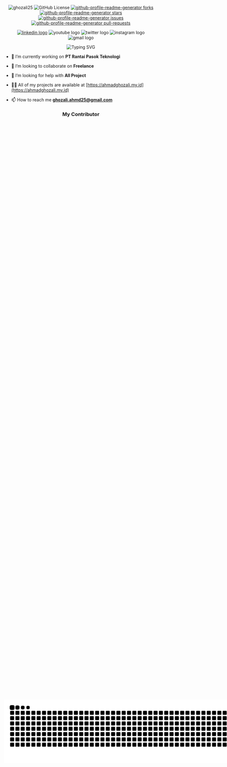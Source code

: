 <p align="center"> 
    <img src="https://komarev.com/ghpvc/?username=ghozali25&label=Profile%20views&color=0e75b6&style=flat" alt="ghozali25" /> 
    <img alt="GitHub License" src="https://img.shields.io/github/license/ghozali25/ghozali25?style=flat-square&logo=licence">
    <a href="https://github.com/ghozali25/ghozali25/fork" target="blank">
    <img src="https://img.shields.io/github/forks/ghozali25/ghozali25?style=flat-square" alt="github-profile-readme-generator forks"/>
    </a>
    <a href="https://github.com/rahuldkjain/ghozali25/ghozali25/stargazers" target="blank">
    <img src="https://img.shields.io/github/stars/ghozali25/ghozali25?style=flat-square" alt="github-profile-readme-generator stars"/>
    </a>
    <a href="https://github.com/ghozali25/ghozali25/issues" target="blank">
    <img src="https://img.shields.io/github/issues/ghozali25/ghozali25?style=flat-square" alt="github-profile-readme-generator issues"/>
    </a>
    <a href="https://github.com/ghozali25/ghozali25/pulls" target="blank">
    <img src="https://img.shields.io/github/issues-pr/ghozali25/ghozali25?style=flat-square" alt="github-profile-readme-generator pull-requests"/>
    </a>
</p>
<div align="center">
  <a href="https://www.linkedin.com/in/ahmadghozali25" target="blank"><img src="https://img.shields.io/static/v1?message=LinkedIn&logo=linkedin&label=&color=0077B5&logoColor=white&labelColor=&style=for-the-badge" height="25" alt="linkedin logo"/></a>
  <img src="https://img.shields.io/static/v1?message=Youtube&logo=youtube&label=&color=FF0000&logoColor=white&labelColor=&style=for-the-badge" height="25" alt="youtube logo"  />
  <img src="https://img.shields.io/static/v1?message=Twitter&logo=twitter&label=&color=1DA1F2&logoColor=white&labelColor=&style=for-the-badge" height="25" alt="twitter logo"  />
  <img src="https://img.shields.io/static/v1?message=Instagram&logo=instagram&label=&color=E4405F&logoColor=white&labelColor=&style=for-the-badge" height="25" alt="instagram logo"  />
  <img src="https://img.shields.io/static/v1?message=Gmail&logo=gmail&label=&color=D14836&logoColor=white&labelColor=&style=for-the-badge" height="25" alt="gmail logo"  />
</div>
<p align="center">
<img src="https://readme-typing-svg.demolab.com?font=Fira+Code&pause=1000&color=09F7D1&background=FFFFFF00&center=true&vCenter=true&random=false&width=435&height=200&lines=Hi+There%2C+I'm+Ahmad+Ghozali;From+Indonesia+%F0%9F%87%AE%F0%9F%87%A9;I'm+Bachelor+From+STIE+Kesatuan;Passionate+For+Data+Analyst%2C;Bussiness+Intelligence%2C+Accounting%2C;I'm+Expert+For+Developer+Web%2C;BI+Developer+and+Analyst" alt="Typing SVG"/>
</p>

- 🔭 I’m currently working on **PT Rantai Pasok Teknologi**

- 👯 I’m looking to collaborate on **Freelance**

- 🤝 I’m looking for help with **All Project**

- 👨‍💻 All of my projects are available at [https://ahmadghozali.my.id](https://ahmadghozali.my.id)

- 📫 How to reach me **ghozali.ahmd25@gmail.com**

<h3 align="center">
  My Contributor
</h3>
  <picture style="display: flex; justify-content: center; align-items: center; width: 100vw; height: 100vh; margin: 0;">
    <source media="(prefers-color-scheme: dark)" srcset="https://raw.githubusercontent.com/ghozali25/ghozali25/output/github-contribution-grid-snake-dark.svg">
    <source media="(prefers-color-scheme: light)" srcset="https://raw.githubusercontent.com/ghozali25/ghozali25/output/github-contribution-grid-snake.svg">
    <img alt="github contribution grid snake animation" src="https://raw.githubusercontent.com/ghozali25/ghozali25/output/github-contribution-grid-snake.svg" style="max-width: 100%; max-height: 100%;">
  </picture>
<p align="center">
    <img align="center" src="https://github-readme-stats.vercel.app/api/top-langs?username=ghozali25&theme=vue-dark&show_icons=true&locale=en&layout=compact" alt="ghozali25" height="150"/>
    <img align="center" src="https://github-readme-stats.vercel.app/api?username=ghozali25&theme=vue-dark&show_icons=true&locale=en" alt="ghozali25" height="150" />
</p>
<p align="center">
<img src="https://github-readme-streak-stats.herokuapp.com?user=ghozali25&theme=vue-dark&locale=en&date_format=j%20M%5B%20Y%5D&mode=weekly&sideLabels=D9EB23" alt="ghozali25" width="650"/>
</p>

<h3 align="center">Languages and Tools</h3>
<p align="center"> <a href="https://www.w3schools.com/css/" target="_blank" rel="noreferrer"> <img src="https://raw.githubusercontent.com/devicons/devicon/master/icons/css3/css3-original-wordmark.svg" alt="css3" width="40" height="40"/> </a> <a href="https://www.docker.com/" target="_blank" rel="noreferrer"> <img src="https://raw.githubusercontent.com/devicons/devicon/master/icons/docker/docker-original-wordmark.svg" alt="docker" width="40" height="40"/> </a> <a href="https://www.elastic.co" target="_blank" rel="noreferrer"> <img src="https://www.vectorlogo.zone/logos/elastic/elastic-icon.svg" alt="elasticsearch" width="40" height="40"/> </a> <a href="https://cloud.google.com" target="_blank" rel="noreferrer"> <img src="https://www.vectorlogo.zone/logos/google_cloud/google_cloud-icon.svg" alt="gcp" width="40" height="40"/> </a> <a href="https://golang.org" target="_blank" rel="noreferrer"> <img src="https://raw.githubusercontent.com/devicons/devicon/master/icons/go/go-original.svg" alt="go" width="40" height="40"/> </a> <a href="https://www.w3.org/html/" target="_blank" rel="noreferrer"> <img src="https://raw.githubusercontent.com/devicons/devicon/master/icons/html5/html5-original-wordmark.svg" alt="html5" width="40" height="40"/> </a> <a href="https://www.linux.org/" target="_blank" rel="noreferrer"> <img src="https://raw.githubusercontent.com/devicons/devicon/master/icons/linux/linux-original.svg" alt="linux" width="40" height="40"/> </a> <a href="https://www.mongodb.com/" target="_blank" rel="noreferrer"> <img src="https://raw.githubusercontent.com/devicons/devicon/master/icons/mongodb/mongodb-original-wordmark.svg" alt="mongodb" width="40" height="40"/> </a> <a href="https://www.mysql.com/" target="_blank" rel="noreferrer"> <img src="https://raw.githubusercontent.com/devicons/devicon/master/icons/mysql/mysql-original-wordmark.svg" alt="mysql" width="40" height="40"/> </a> <a href="https://nodejs.org" target="_blank" rel="noreferrer"> <img src="https://raw.githubusercontent.com/devicons/devicon/master/icons/nodejs/nodejs-original-wordmark.svg" alt="nodejs" width="40" height="40"/> </a> <a href="https://www.php.net" target="_blank" rel="noreferrer"> <img src="https://raw.githubusercontent.com/devicons/devicon/master/icons/php/php-original.svg" alt="php" width="40" height="40"/> </a> <a href="https://www.postgresql.org" target="_blank" rel="noreferrer"> <img src="https://raw.githubusercontent.com/devicons/devicon/master/icons/postgresql/postgresql-original-wordmark.svg" alt="postgresql" width="40" height="40"/> </a> <a href="https://www.python.org" target="_blank" rel="noreferrer"> <img src="https://raw.githubusercontent.com/devicons/devicon/master/icons/python/python-original.svg" alt="python" width="40" height="40"/> </a> <a href="https://reactjs.org/" target="_blank" rel="noreferrer"> <img src="https://raw.githubusercontent.com/devicons/devicon/master/icons/react/react-original-wordmark.svg" alt="react" width="40" height="40"/> </a> <a href="https://tailwindcss.com/" target="_blank" rel="noreferrer"> <img src="https://www.vectorlogo.zone/logos/tailwindcss/tailwindcss-icon.svg" alt="tailwind" width="40" height="40"/> </a> <a href="https://vuejs.org/" target="_blank" rel="noreferrer"> <img src="https://raw.githubusercontent.com/devicons/devicon/master/icons/vuejs/vuejs-original-wordmark.svg" alt="vuejs" width="40" height="40"/> </a> 
<br>

<p>
        <h3 align="left">Support:</h3>
            <a href="https://www.buymeacoffee.com/ghozali25"> 
            <img align="left" src="https://cdn.buymeacoffee.com/buttons/v2/default-yellow.png" height="50" alt="ghozali25" /></a>
    <br>
    <br>
    <br>
        <h3 align="left">Connect with me:</h3>
            <a href="https://www.linkedin.com/ghozali25">
            <img align="left" src="https://raw.githubusercontent.com/rahuldkjain/github-profile-readme-generator/master/src/images/icons/Social/linked-in-alt.svg" alt="ghozali25" height="30" /></a>
</p>
